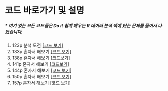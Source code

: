코드 바로가기 및 설명
==============================

##### \* 여기 있는 모든 코드들은 Do it 쉽게 배우는 R 데이터 분석 책에 있는 문제를 풀어서 나왔습니다.


1. 123p 분석 도전   [[코드 보기]](https://github.com/Mangcho/class_R/blob/master/code/r_homework_123p.R)
2. 133p 혼자서 해보기 [[코드 보기]](https://github.com/Mangcho/class_R/blob/master/code/R_133p.R)
3. 138p 혼자서 해보기 [[코드보기]](https://github.com/Mangcho/class_R/blob/master/code/r_138p.R)
4. 141p 혼자서 해보기 [[코드보기]](https://github.com/Mangcho/class_R/blob/master/code/r_141p.R)
5. 144p 혼자서 해보기 [[코드 보기]](https://github.com/Mangcho/class_R/blob/master/code/r_144p.R)
6. 150p 혼자서 해보기 [[코드 보기]](https://github.com/Mangcho/class_R/blob/master/code/r_150p.R)
7. 157p 혼자서 해보기 [[코드 보기]](https://github.com/Mangcho/class_R/blob/master/code/r_157p.R)
